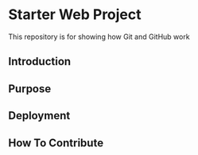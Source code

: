 # Starter Web Project

This repository is for showing how Git and GitHub work

## Introduction
## Purpose
## Deployment
## How To Contribute